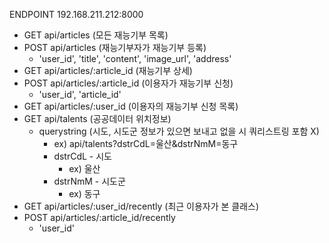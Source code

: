 ENDPOINT 192.168.211.212:8000

- GET api/articles (모든 재능기부 목록)
- POST api/articles (재능기부자가 재능기부 등록)
    - 'user_id', 'title', 'content', 'image_url', 'address'
- GET api/articles/:article_id (재능기부 상세)
- POST api/articles/:article_id (이용자가 재능기부 신청)
    - 'user_id', 'article_id'
- GET api/articles/:user_id (이용자의 재능기부 신청 목록)
- GET api/talents (공공데이터 위치정보)
    - querystring (시도, 시도군 정보가 있으면 보내고 없을 시 쿼리스트링 포함 X)
        - ex) api/talents?dstrCdL=울산&dstrNmM=동구
        - dstrCdL - 시도
            - ex) 울산
        - dstrNmM - 시도군
            - ex) 동구
- GET api/articles/:user_id/recently (최근 이용자가 본 클래스)
- POST api/articles/:article_id/recently
    - 'user_id'
